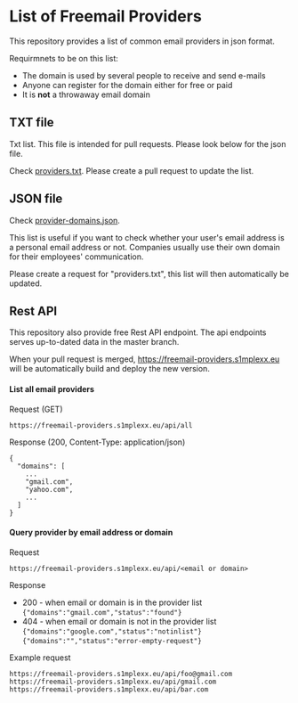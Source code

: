 # List of Freemail Providers

This repository provides a list of common email providers in json format.

Requirmnets to be on this list:
- The domain is used by several people to receive and send e-mails
- Anyone can register for the domain either for free or paid
- It is **not** a throwaway email domain

## TXT file
Txt list. This file is intended for pull requests. Please look below for the json file.

Check [providers.txt](providers.txt).
Please create a pull request to update the list.

## JSON file
Check [provider-domains.json](provider-domains.json).

This list is useful if you want to check whether your user's email address is a personal email address or not.
Companies usually use their own domain for their employees' communication.

Please create a request for "providers.txt", this list will then automatically be updated.


## Rest API

This repository also provide free Rest API endpoint. The api endpoints serves up-to-dated data in the master branch.

When your pull request is merged, https://freemail-providers.s1mplexx.eu will be automatically build and deploy the new version.


#### List all email providers

Request (GET)
```
https://freemail-providers.s1mplexx.eu/api/all
```

Response (200, Content-Type: application/json)
```
{
  "domains": [
    ...
    "gmail.com",
    "yahoo.com",
    ...
  ]
}
```

#### Query provider by email address or domain

Request
```
https://freemail-providers.s1mplexx.eu/api/<email or domain>
```

Response

 - 200 - when email or domain is in the provider list
 ``` {"domains":"gmail.com","status":"found"} ```
 - 404 - when email or domain is not in the provider list
 ```{"domains":"google.com","status":"notinlist"}```
 ```{"domains":"","status":"error-empty-request"}```


Example request

```
https://freemail-providers.s1mplexx.eu/api/foo@gmail.com
https://freemail-providers.s1mplexx.eu/api/gmail.com
https://freemail-providers.s1mplexx.eu/api/bar.com
```
